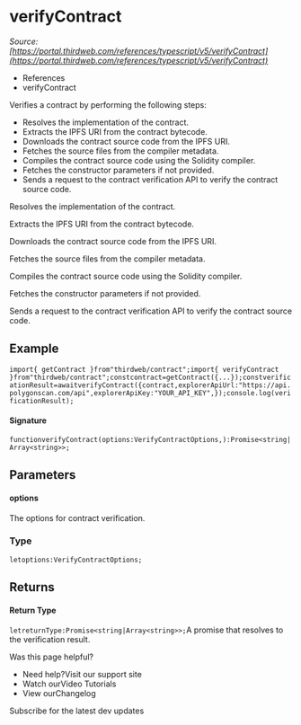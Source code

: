 # verifyContract

*Source: [https://portal.thirdweb.com/references/typescript/v5/verifyContract](https://portal.thirdweb.com/references/typescript/v5/verifyContract)*

* References
* verifyContract

Verifies a contract by performing the following steps:

* Resolves the implementation of the contract.
* Extracts the IPFS URI from the contract bytecode.
* Downloads the contract source code from the IPFS URI.
* Fetches the source files from the compiler metadata.
* Compiles the contract source code using the Solidity compiler.
* Fetches the constructor parameters if not provided.
* Sends a request to the contract verification API to verify the contract source code.

Resolves the implementation of the contract.

Extracts the IPFS URI from the contract bytecode.

Downloads the contract source code from the IPFS URI.

Fetches the source files from the compiler metadata.

Compiles the contract source code using the Solidity compiler.

Fetches the constructor parameters if not provided.

Sends a request to the contract verification API to verify the contract source code.

## Example

`import{ getContract }from"thirdweb/contract";import{ verifyContract }from"thirdweb/contract";constcontract=getContract({...});constverificationResult=awaitverifyContract({contract,explorerApiUrl:"https://api.polygonscan.com/api",explorerApiKey:"YOUR_API_KEY",});console.log(verificationResult);`
#### Signature

`functionverifyContract(options:VerifyContractOptions,):Promise<string|Array<string>>;`
## Parameters

#### options

The options for contract verification.

### Type

`letoptions:VerifyContractOptions;`
## Returns

#### Return Type

`letreturnType:Promise<string|Array<string>>;`A promise that resolves to the verification result.

Was this page helpful?

* Need help?Visit our support site
* Watch ourVideo Tutorials
* View ourChangelog

Subscribe for the latest dev updates

